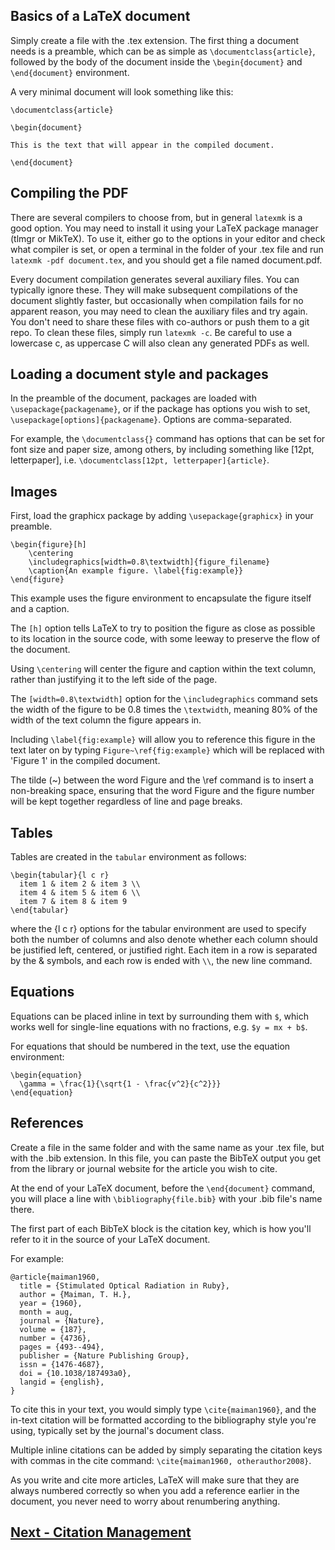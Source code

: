 ## Basics of a LaTeX document

Simply create a file with the .tex extension. The first thing a document needs is a preamble, which can be as simple as `\documentclass{article}`, followed by the body of the document inside the `\begin{document}` and `\end{document}` environment.

A very minimal document will look something like this: 
```
\documentclass{article}

\begin{document}

This is the text that will appear in the compiled document.

\end{document}
```

## Compiling the PDF

There are several compilers to choose from, but in general `latexmk` is a good option. You may need to install it using your LaTeX package manager (tlmgr or MikTeX).
To use it, either go to the options in your editor and check what compiler is set, or open a terminal in the folder of your .tex file and run `latexmk -pdf document.tex`, and you should get a file named document.pdf.

Every document compilation generates several auxiliary files. You can typically ignore these. They will make subsequent compilations of the document slightly faster, but occasionally when compilation fails for no apparent reason, you may need to clean the auxiliary files and try again. You don't need to share these files with co-authors or push them to a git repo.
To clean these files, simply run `latexmk -c`. Be careful to use a lowercase c, as uppercase C will also clean any generated PDFs as well.

## Loading a document style and packages

In the preamble of the document, packages are loaded with `\usepackage{packagename}`, or if the package has options you wish to set, `\usepackage[options]{packagename}`. Options are comma-separated.

For example, the `\documentclass{}` command has options that can be set for font size and paper size, among others, by including something like [12pt, letterpaper], i.e. `\documentclass[12pt, letterpaper]{article}`.

## Images

First, load the graphicx package by adding `\usepackage{graphicx}` in your preamble.

```
\begin{figure}[h]
	\centering
	\includegraphics[width=0.8\textwidth]{figure_filename}
	\caption{An example figure. \label{fig:example}}
\end{figure}
```

This example uses the figure environment to encapsulate the figure itself and a caption.

The `[h]` option tells LaTeX to try to position the figure as close as possible to its location in the source code, with some leeway to preserve the flow of the document.

Using `\centering` will center the figure and caption within the text column, rather than justifying it to the left side of the page.

The `[width=0.8\textwidth]` option for the `\includegraphics` command sets the width of the figure to be 0.8 times the `\textwidth`, meaning 80% of the width of the text column the figure appears in.

Including `\label{fig:example}` will allow you to reference this figure in the text later on by typing `Figure~\ref{fig:example}` which will be replaced with 'Figure 1' in the compiled document.

The tilde (~) between the word Figure and the \ref command is to insert a non-breaking space, ensuring that the word Figure and the figure number will be kept together regardless of line and page breaks.

## Tables

Tables are created in the `tabular` environment as follows: 

```
\begin{tabular}{l c r}
  item 1 & item 2 & item 3 \\
  item 4 & item 5 & item 6 \\
  item 7 & item 8 & item 9
\end{tabular}
```
where the {l c r} options for the tabular environment are used to specify both the number of columns and also denote whether each column should be justified left, centered, or justified right.
Each item in a row is separated by the & symbols, and each row is ended with `\\`, the new line command.

## Equations

Equations can be placed inline in text by surrounding them with `$`, which works well for single-line equations with no fractions, e.g. `$y = mx + b$`.

For equations that should be numbered in the text, use the equation environment:
```
\begin{equation}
  \gamma = \frac{1}{\sqrt{1 - \frac{v^2}{c^2}}}
\end{equation}
```

## References

Create a file in the same folder and with the same name as your .tex file, but with the .bib extension.
In this file, you can paste the BibTeX output you get from the library or journal website for the article you wish to cite.

At the end of your LaTeX document, before the `\end{document}` command, you will place a line with `\bibliography{file.bib}` with your .bib file's name there.

The first part of each BibTeX block is the citation key, which is how you'll refer to it in the source of your LaTeX document.

For example:
```
@article{maiman1960,
  title = {Stimulated Optical Radiation in Ruby},
  author = {Maiman, T. H.},
  year = {1960},
  month = aug,
  journal = {Nature},
  volume = {187},
  number = {4736},
  pages = {493--494},
  publisher = {Nature Publishing Group},
  issn = {1476-4687},
  doi = {10.1038/187493a0},
  langid = {english},
}
```

To cite this in your text, you would simply type `\cite{maiman1960}`, and the in-text citation will be formatted according to the bibliography style you're using, typically set by the journal's document class.

Multiple inline citations can be added by simply separating the citation keys with commas in the cite command: `\cite{maiman1960, otherauthor2008}`.

As you write and cite more articles, LaTeX will make sure that they are always numbered correctly so when you add a reference earlier in the document, you never need to worry about renumbering anything.

## [Next - Citation Management](citations.md)
